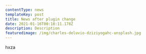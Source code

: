 ```yaml
---
contentType: news
templateKey: post
title: News after plugin change
date: 2021-01-16T00:18:11.178Z
description: Description
featuredimage: /img/charles-deluvio-dziziyogahc-unsplash.jpg
---
```

hxza